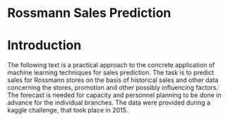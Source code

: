 # Rossmann Sales Prediction

# Introduction

The following text is a practical approach to the concrete application of machine learning techniques for sales prediction. The task is to predict sales for Rossmann stores on the basis of historical sales and other data concerning the stores, promotion and other possibly influencing factors. The forecast is needed for capacity and personnel planning to be done in advance for the individual branches. The data were provided during a kaggle challenge, that took place in 2015.

